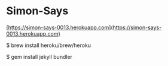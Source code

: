 # Simon-Says

[https://simon-says-0013.herokuapp.com](https://simon-says-0013.herokuapp.com)

$ brew install heroku/brew/heroku

$ gem install jekyll bundler
